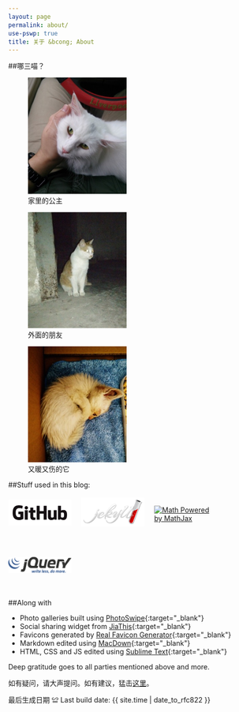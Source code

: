 ```yaml
---
layout: page
permalink: about/
use-pswp: true
title: 关于 &bcong; About
---
```


##哪三喵？

<div class="imgDisplay monow" style="clear: both;" itemscope itemtype="http://schema.org/ImageGallery">
  <figure itemprop="associatedMedia" itemscope itemtype="http://schema.org/ImageObject">
    <a href="/assets/photos/princess-1019x1200.jpg" itemprop="contentUrl" data-size="1019x1200">
    <img src="/assets/photos/princess-300x353.jpg" itemprop="thumbnail" title="家里的公主" alt="家里的公主" />
    </a>
    <figcaption itemprop="caption description">家里的公主</figcaption>
  </figure>
  <figure itemprop="associatedMedia" itemscope itemtype="http://schema.org/ImageObject">
    <a href="/assets/photos/little-finger-1019x1200.jpg" itemprop="contentUrl" data-size="1019x1200">
    <img src="/assets/photos/little-finger-300x353.jpg" itemprop="thumbnail" title="外面的朋友" alt="外面的朋友" />
    </a>
    <figcaption itemprop="caption description">外面的朋友</figcaption>
  </figure>
  <figure itemprop="associatedMedia" itemscope itemtype="http://schema.org/ImageObject">
    <a href="/assets/photos/the-little-one-1019x1200.jpg" itemprop="contentUrl" data-size="1019x1200">
    <img src="/assets/photos/the-little-one-300x353.jpg" itemprop="thumbnail" title="又暖又伤的它" alt="又暖又伤的它" />
    </a>
    <figcaption itemprop="caption description">又暖又伤的它</figcaption>
  </figure>
</div>

##Stuff used in this blog:

<!--special classes for listing badges -->

<style>
.monow figure {
  width: 200px;
}
.imgDisplaySpecial {
  position: relative;
  float: left;
  clear: both;
  width: 100%;
  margin: 0 auto;
}
.imgDisplaySpecial img {
  width: 100%;
  height: auto;
}
.imgDisplaySpecial figure {
  display: block;
  float: left;
  margin: 0 20px 20px 0;
  width: 128px;
  height: 64px;
}
.imgDisplaySpecial figcaption {
  display: none;
}
</style>

<div class="imgDisplaySpecial">
  <figure style="padding: 8px 0 0 0;">
    <a href="https://github.com/" target="_blank" itemprop="contentUrl">
    <img title="Hosted on GitHub"
      src="/assets/images/GitHub-Logo-m.png" itemprop="logo" alt="Hosted on GitHub" />
    </a>
  </figure>
  <figure style="padding: 3px 0 0 0;">
    <a href="http://jekyllrb.com/" target="_blank" itemprop="contentUrl">
    <img title="Powered by Jekyll"
      src="/assets/images/jekyll-logo-m.png" itemprop="logo" alt="Powered by Jekyll" />
    </a>
  </figure>
  <figure style="padding: 20px 0 0 0;">
    <a href="http://www.mathjax.org" target="_blank" itemprop="contentUrl">
    <img title="Math Powered by MathJax"
  	  src="http://cdn.mathjax.org/mathjax/badge/mj_logo.png" itemprop="logo" alt="Math Powered by MathJax" />
    </a>
  </figure>
  <figure style="padding: 20px 0 0 0;">
    <a href="http://jquery.com/" style="text-decoration: none;" target="_blank" itemprop="contentUrl">
    <img  title="Powered by jQuery"
  	  src="/assets/images/jQuery-Logo.png" itemprop="logo" alt="Powered by jQuery" />
    </a>
  </figure>
</div>

##Along with

* Photo galleries built using [PhotoSwipe](http://photoswipe.com/){:target="_blank"}
* Social sharing widget from [JiaThis](http://www.jiathis.com/){:target="_blank"}
* Favicons generated by [Real Favicon Generator](http://realfavicongenerator.net/){:target="_blank"}
* Markdown edited using [MacDown](http://macdown.uranusjr.com/){:target="_blank"}
* HTML, CSS and JS edited using [Sublime Text](http://www.sublimetext.com/){:target="_blank"}

Deep gratitude goes to all parties mentioned above and more.

如有疑问，请大声提问。如有建议，猛击[这里](mailto:nicholaelaw+blog@gmail.com)。

最后生成日期 &#8780; Last build date: {{ site.time | date_to_rfc822 }}
